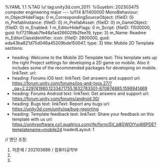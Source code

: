 %YAML 1.1
%TAG !u! tag:unity3d.com,2011:
%Guyebin: 202303475 computer engineering major
--- !u!114 &11400000
MonoBehaviour:
  m_ObjectHideFlags: 0
  m_CorrespondingSourceObject: {fileID: 0}
  m_PrefabInstance: {fileID: 0}
  m_PrefabAsset: {fileID: 0}
  m_GameObject: {fileID: 0}
  m_Enabled: 1
  m_EditorHideFlags: 0
  m_Script: {fileID: 11500000, guid: fcf7219bab7fe46a1ad266029b2fee19, type: 3}
  m_Name: Readme
  m_EditorClassIdentifier: 
  icon: {fileID: 2800000, guid: eda43ba821d75d046a45209bde150047, type: 3}
  title: Mobile 2D Template
  sections:
  - heading: Welcome to the Mobile 2D Template
    text: This template sets up the right Project settings for developing a 2D game
      on mobile. Also it includes some of the recommended packages for developing
      on mobile.
    linkText: 
    url: 
  - heading: Forums iOS
    text: 
    linkText: Get answers and support
    url: https://forum.unity.com/forums/ios-and-tvos.27/?_ga=2.229741980.1233471755.1632783301-870874885.1598941469
  - heading: Forums Android
    text: 
    linkText: Get answers and support
    url: https://forum.unity.com/forums/android.30/
  - heading: Bugs
    text: 
    linkText: Report any bugs
    url: https://unity3d.com/unity/qa/bug-reporting
  - heading: Template feedback
    text: 
    linkText: Share your feedback on this template with us
    url: https://unitysoftware.co1.qualtrics.com/jfe/form/SV_b8GWOIYxi4l6PDE?templatename=mobile2d
  loadedLayout: 1


// 명단
조장:
1. 허준재 / 202103686 / 컴퓨터공학부
2.
3. 

